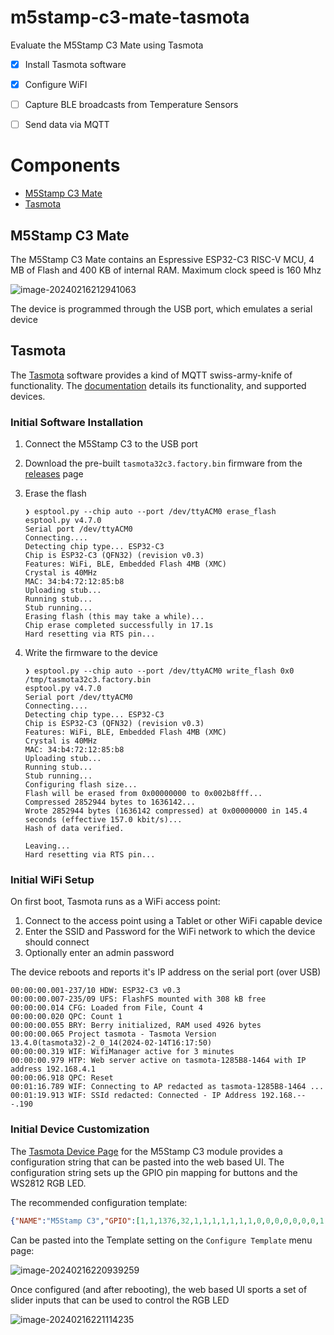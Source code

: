 # m5stamp-c3-mate-tasmota

Evaluate the M5Stamp C3 Mate using Tasmota

- [x] Install Tasmota software
- [x] Configure WiFI
- [ ] Capture BLE broadcasts from Temperature Sensors
- [ ] Send data via MQTT



# Components

- [M5Stamp C3 Mate](https://shop.m5stack.com/products/m5stamp-c3-mate-with-pin-headers)
- [Tasmota](https://github.com/arendst/Tasmota)

## M5Stamp C3 Mate

The M5Stamp C3 Mate contains an Espressive ESP32-C3 RISC-V MCU, 4 MB of Flash and 400 KB of internal RAM. Maximum clock speed is 160 Mhz



![image-20240216212941063](assets/image-20240216212941063.png)

The device is programmed through the USB port, which emulates a serial device

## Tasmota

The [Tasmota](https://github.com/arendst/Tasmota) software provides a kind of MQTT swiss-army-knife of functionality. The  [documentation](https://tasmota.github.io/docs/) details its functionality, and supported devices.

### Initial Software Installation

1. Connect the M5Stamp C3 to the USB port

2. Download the pre-built `tasmota32c3.factory.bin`  firmware from the [releases](https://ota.tasmota.com/tasmota32/release/) page

3. Erase the flash
   ```shell
   ❯ esptool.py --chip auto --port /dev/ttyACM0 erase_flash                                                                                                                                      
   esptool.py v4.7.0                                                                                                                                                                             
   Serial port /dev/ttyACM0                                                                                                                                                                      
   Connecting....                                                                                                                                                                                
   Detecting chip type... ESP32-C3                                                                                                                                                               
   Chip is ESP32-C3 (QFN32) (revision v0.3)                                                                                                                                                      
   Features: WiFi, BLE, Embedded Flash 4MB (XMC)                                                                                                                                                 
   Crystal is 40MHz                                                                                                                                                                              
   MAC: 34:b4:72:12:85:b8                                                                                                                                                                        
   Uploading stub...                                                                                                                                                                             
   Running stub...                                                                                                                                                                               
   Stub running...                                                                                                                                                                               
   Erasing flash (this may take a while)...                                                       
   Chip erase completed successfully in 17.1s                                                     
   Hard resetting via RTS pin...                                                 
   ```

4. Write the firmware to the device
   ```shell
   ❯ esptool.py --chip auto --port /dev/ttyACM0 write_flash 0x0 /tmp/tasmota32c3.factory.bin       
   esptool.py v4.7.0                                                                              
   Serial port /dev/ttyACM0                                                                       
   Connecting....                                                                                 
   Detecting chip type... ESP32-C3                                                                
   Chip is ESP32-C3 (QFN32) (revision v0.3)                                                       
   Features: WiFi, BLE, Embedded Flash 4MB (XMC)  
   Crystal is 40MHz                                                                                                                                                                              
   MAC: 34:b4:72:12:85:b8                                                                         
   Uploading stub...                                                                              
   Running stub...                                                                                
   Stub running...                                                                                
   Configuring flash size...                                                                      
   Flash will be erased from 0x00000000 to 0x002b8fff...                                                                                                                                         
   Compressed 2852944 bytes to 1636142...
   Wrote 2852944 bytes (1636142 compressed) at 0x00000000 in 145.4 seconds (effective 157.0 kbit/s)...
   Hash of data verified.
   
   Leaving...
   Hard resetting via RTS pin...
   ```

### Initial WiFi Setup

On first boot, Tasmota runs as a WiFi access point:

1. Connect to the access point using a Tablet or other WiFi capable device
2. Enter the SSID and Password for the WiFi network to which the device should connect
3. Optionally enter an admin password

The device reboots and reports it's IP address on the serial port (over USB)
```shell
00:00:00.001-237/10 HDW: ESP32-C3 v0.3 
00:00:00.007-235/09 UFS: FlashFS mounted with 308 kB free
00:00:00.014 CFG: Loaded from File, Count 4
00:00:00.020 QPC: Count 1
00:00:00.055 BRY: Berry initialized, RAM used 4926 bytes
00:00:00.065 Project tasmota - Tasmota Version 13.4.0(tasmota32)-2_0_14(2024-02-14T16:17:50)
00:00:00.319 WIF: WifiManager active for 3 minutes
00:00:00.979 HTP: Web server active on tasmota-1285B8-1464 with IP address 192.168.4.1
00:00:06.918 QPC: Reset
00:01:16.789 WIF: Connecting to AP redacted as tasmota-1285B8-1464 ...
00:01:19.913 WIF: SSId redacted: Connected - IP Address 192.168.---.190
```

### Initial Device Customization

The [Tasmota Device Page](https://templates.blakadder.com/m5stack_m5stamp_c3.html) for the M5Stamp C3 module provides a configuration string that can be pasted into the web based UI. The configuration string sets up the GPIO pin mapping for buttons and the WS2812 RGB LED.

The recommended configuration template:

```json
{"NAME":"M5Stamp C3","GPIO":[1,1,1376,32,1,1,1,1,1,1,1,0,0,0,0,0,0,0,1,1,1,1],"FLAG":0,"BASE":1}
```

Can be pasted into the Template setting on the `Configure Template` menu page:

![image-20240216220939259](assets/image-20240216220939259.png)

Once configured (and after rebooting), the web based UI sports a set of slider inputs that can be used to control the RGB LED

![image-20240216221114235](assets/image-20240216221114235.png)


